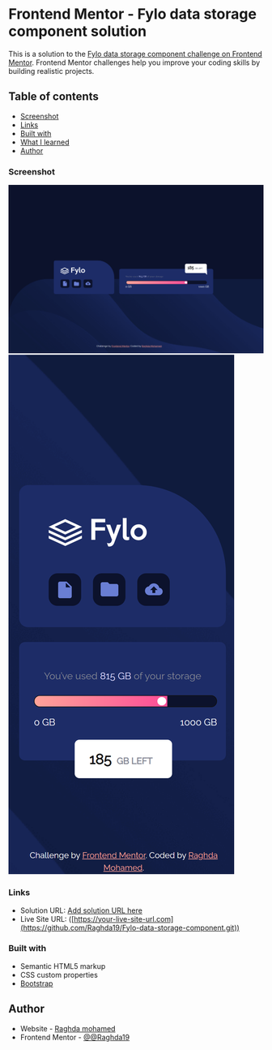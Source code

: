 # Frontend Mentor - Fylo data storage component solution

This is a solution to the [Fylo data storage component challenge on Frontend Mentor](https://www.frontendmentor.io/challenges/fylo-data-storage-component-1dZPRbV5n). Frontend Mentor challenges help you improve your coding skills by building realistic projects. 

## Table of contents
  - [Screenshot](#screenshot)
  - [Links](#links)
  - [Built with](#built-with)
  - [What I learned](#what-i-learned)
  - [Author](#author)


### Screenshot

<img src="Screenshot/Desktop.png" alt="">
<img src="Screenshot/Mobilephone.png" alt="">

### Links

- Solution URL: [Add solution URL here]([https://your-solution-url.com](https://raghda19.github.io/Fylo-data-storage-component/))
- Live Site URL: ([https://your-live-site-url.com](https://github.com/Raghda19/Fylo-data-storage-component.git))


### Built with

- Semantic HTML5 markup
- CSS custom properties
- [Bootstrap](https://getbootstrap.com/docs/5.3/getting-started/introduction/) 


## Author

- Website - [Raghda mohamed](https://www.your-site.com)
- Frontend Mentor - [@@Raghda19](https://www.frontendmentor.io/profile/Raghda19)

